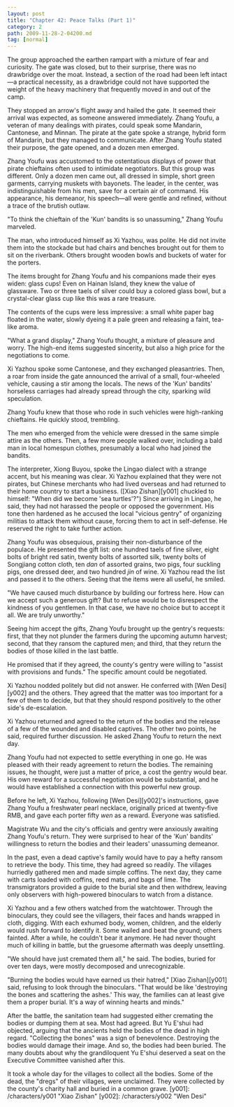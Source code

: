 ```yaml
---
layout: post
title: "Chapter 42: Peace Talks (Part 1)"
category: 2
path: 2009-11-28-2-04200.md
tag: [normal]
---
```


The group approached the earthen rampart with a mixture of fear and curiosity. The gate was closed, but to their surprise, there was no drawbridge over the moat. Instead, a section of the road had been left intact—a practical necessity, as a drawbridge could not have supported the weight of the heavy machinery that frequently moved in and out of the camp.

They stopped an arrow's flight away and hailed the gate. It seemed their arrival was expected, as someone answered immediately. Zhang Youfu, a veteran of many dealings with pirates, could speak some Mandarin, Cantonese, and Minnan. The pirate at the gate spoke a strange, hybrid form of Mandarin, but they managed to communicate. After Zhang Youfu stated their purpose, the gate opened, and a dozen men emerged.

Zhang Youfu was accustomed to the ostentatious displays of power that pirate chieftains often used to intimidate negotiators. But this group was different. Only a dozen men came out, all dressed in simple, short green garments, carrying muskets with bayonets. The leader, in the center, was indistinguishable from his men, save for a certain air of command. His appearance, his demeanor, his speech—all were gentle and refined, without a trace of the brutish outlaw.

"To think the chieftain of the 'Kun' bandits is so unassuming," Zhang Youfu marveled.

The man, who introduced himself as Xi Yazhou, was polite. He did not invite them into the stockade but had chairs and benches brought out for them to sit on the riverbank. Others brought wooden bowls and buckets of water for the porters.

The items brought for Zhang Youfu and his companions made their eyes widen: glass cups! Even on Hainan Island, they knew the value of glassware. Two or three taels of silver could buy a colored glass bowl, but a crystal-clear glass cup like this was a rare treasure.

The contents of the cups were less impressive: a small white paper bag floated in the water, slowly dyeing it a pale green and releasing a faint, tea-like aroma.

"What a grand display," Zhang Youfu thought, a mixture of pleasure and worry. The high-end items suggested sincerity, but also a high price for the negotiations to come.

Xi Yazhou spoke some Cantonese, and they exchanged pleasantries. Then, a roar from inside the gate announced the arrival of a small, four-wheeled vehicle, causing a stir among the locals. The news of the 'Kun' bandits' horseless carriages had already spread through the city, sparking wild speculation.

Zhang Youfu knew that those who rode in such vehicles were high-ranking chieftains. He quickly stood, trembling.

The men who emerged from the vehicle were dressed in the same simple attire as the others. Then, a few more people walked over, including a bald man in local homespun clothes, presumably a local who had joined the bandits.

The interpreter, Xiong Buyou, spoke the Lingao dialect with a strange accent, but his meaning was clear. Xi Yazhou explained that they were not pirates, but Chinese merchants who had lived overseas and had returned to their home country to start a business. ([Xiao Zishan][y001] chuckled to himself: "When did we become 'sea turtles'?") Since arriving in Lingao, he said, they had not harassed the people or opposed the government. His tone then hardened as he accused the local "vicious gentry" of organizing militias to attack them without cause, forcing them to act in self-defense. He reserved the right to take further action.

Zhang Youfu was obsequious, praising their non-disturbance of the populace. He presented the gift list: one hundred taels of fine silver, eight bolts of bright red satin, twenty bolts of assorted silk, twenty bolts of Songjiang cotton cloth, ten *dan* of assorted grains, two pigs, four suckling pigs, one dressed deer, and two hundred *jin* of wine. Xi Yazhou read the list and passed it to the others. Seeing that the items were all useful, he smiled.

"We have caused much disturbance by building our fortress here. How can we accept such a generous gift? But to refuse would be to disrespect the kindness of you gentlemen. In that case, we have no choice but to accept it all. We are truly unworthy."

Seeing him accept the gifts, Zhang Youfu brought up the gentry's requests: first, that they not plunder the farmers during the upcoming autumn harvest; second, that they ransom the captured men; and third, that they return the bodies of those killed in the last battle.

He promised that if they agreed, the county's gentry were willing to "assist with provisions and funds." The specific amount could be negotiated.

Xi Yazhou nodded politely but did not answer. He conferred with [Wen Desi][y002] and the others. They agreed that the matter was too important for a few of them to decide, but that they should respond positively to the other side's de-escalation.

Xi Yazhou returned and agreed to the return of the bodies and the release of a few of the wounded and disabled captives. The other two points, he said, required further discussion. He asked Zhang Youfu to return the next day.

Zhang Youfu had not expected to settle everything in one go. He was pleased with their ready agreement to return the bodies. The remaining issues, he thought, were just a matter of price, a cost the gentry would bear. His own reward for a successful negotiation would be substantial, and he would have established a connection with this powerful new group.

Before he left, Xi Yazhou, following [Wen Desi][y002]'s instructions, gave Zhang Youfu a freshwater pearl necklace, originally priced at twenty-five RMB, and gave each porter fifty *wen* as a reward. Everyone was satisfied.

Magistrate Wu and the city's officials and gentry were anxiously awaiting Zhang Youfu's return. They were surprised to hear of the 'Kun' bandits' willingness to return the bodies and their leaders' unassuming demeanor.

In the past, even a dead captive's family would have to pay a hefty ransom to retrieve the body. This time, they had agreed so readily. The villages hurriedly gathered men and made simple coffins. The next day, they came with carts loaded with coffins, reed mats, and bags of lime. The transmigrators provided a guide to the burial site and then withdrew, leaving only observers with high-powered binoculars to watch from a distance.

Xi Yazhou and a few others watched from the watchtower. Through the binoculars, they could see the villagers, their faces and hands wrapped in cloth, digging. With each exhumed body, women, children, and the elderly would rush forward to identify it. Some wailed and beat the ground; others fainted. After a while, he couldn't bear it anymore. He had never thought much of killing in battle, but the gruesome aftermath was deeply unsettling.

"We should have just cremated them all," he said. The bodies, buried for over ten days, were mostly decomposed and unrecognizable.

"Burning the bodies would have earned us their hatred," [Xiao Zishan][y001] said, refusing to look through the binoculars. "That would be like 'destroying the bones and scattering the ashes.' This way, the families can at least give them a proper burial. It's a way of winning hearts and minds."

After the battle, the sanitation team had suggested either cremating the bodies or dumping them at sea. Most had agreed. But Yu E'shui had objected, arguing that the ancients held the bodies of the dead in high regard. "Collecting the bones" was a sign of benevolence. Destroying the bodies would damage their image. And so, the bodies had been buried. The many doubts about why the grandiloquent Yu E'shui deserved a seat on the Executive Committee vanished after this.

It took a whole day for the villages to collect all the bodies. Some of the dead, the "dregs" of their villages, were unclaimed. They were collected by the county's charity hall and buried in a common grave.
[y001]: /characters/y001 "Xiao Zishan"
[y002]: /characters/y002 "Wen Desi"